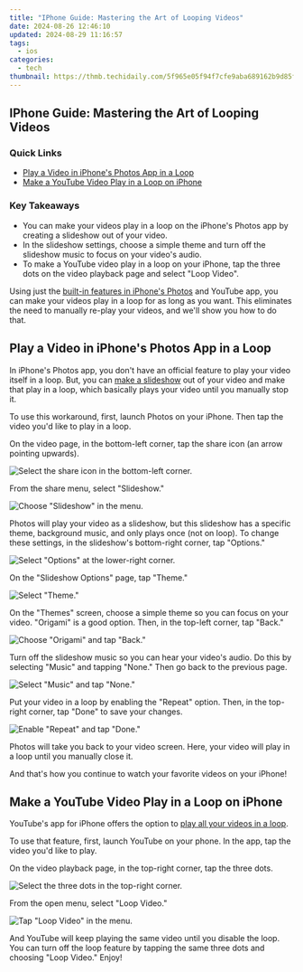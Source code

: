 ```yaml
---
title: "IPhone Guide: Mastering the Art of Looping Videos"
date: 2024-08-26 12:46:10
updated: 2024-08-29 11:16:57
tags:
  - ios
categories:
  - tech
thumbnail: https://thmb.techidaily.com/5f965e05f94f7cfe9aba689162b9d85f8fa664dac189080f055bab6b3b9724f8.jpg
---
```


## IPhone Guide: Mastering the Art of Looping Videos

### Quick Links

* [Play a Video in iPhone's Photos App in a Loop](https://android-unlock.techidaily.com/complete-review-and-guide-to-techeligible-frp-bypass-and-more-for-vivo-t2x-5g-by-drfone-android/)
* [Make a YouTube Video Play in a Loop on iPhone](https://screen-video-capture.techidaily.com/new-in-2024-quick-scan-maker-chrome-os/)

### Key Takeaways

* You can make your videos play in a loop on the iPhone's Photos app by creating a slideshow out of your video.
* In the slideshow settings, choose a simple theme and turn off the slideshow music to focus on your video's audio.
* To make a YouTube video play in a loop on your iPhone, tap the three dots on the video playback page and select "Loop Video".

 Using just the [built-in features in iPhone's Photos](https://screen-recording.techidaily.com/new-2024-approved-android-capture-king-spam-free-edition/) and YouTube app, you can make your videos play in a loop for as long as you want. This eliminates the need to manually re-play your videos, and we'll show you how to do that.

##  Play a Video in iPhone's Photos App in a Loop

 In iPhone's Photos app, you don't have an official feature to play your video itself in a loop. But, you can [make a slideshow](https://facebook-clips.techidaily.com/new-unlocking-facebook-blue-verification-a-step-by-step-guide/) out of your video and make that play in a loop, which basically plays your video until you manually stop it.

 To use this workaround, first, launch Photos on your iPhone. Then tap the video you'd like to play in a loop.

 On the video page, in the bottom-left corner, tap the share icon (an arrow pointing upwards).

![Select the share icon in the bottom-left corner.](https://static1.howtogeekimages.com/wordpress/wp-content/uploads/2022/05/1-iphone-video-share-menu.png) 

 From the share menu, select "Slideshow."

![Choose "Slideshow" in the menu.](https://static1.howtogeekimages.com/wordpress/wp-content/uploads/2022/05/2-make-slideshow-iphone.png) 

 Photos will play your video as a slideshow, but this slideshow has a specific theme, background music, and only plays once (not on loop). To change these settings, in the slideshow's bottom-right corner, tap "Options."

![Select "Options" at the lower-right corner.](https://static1.howtogeekimages.com/wordpress/wp-content/uploads/2022/05/3-iphone-slideshow-options.png) 

 On the "Slideshow Options" page, tap "Theme."

![Select "Theme."](https://static1.howtogeekimages.com/wordpress/wp-content/uploads/2022/05/4-iphone-slideshow-theme.png) 

 On the "Themes" screen, choose a simple theme so you can focus on your video. "Origami" is a good option. Then, in the top-left corner, tap "Back."

![Choose "Origami" and tap "Back."](https://static1.howtogeekimages.com/wordpress/wp-content/uploads/2022/05/5-change-iphone-slideshow-theme.png) 

 Turn off the slideshow music so you can hear your video's audio. Do this by selecting "Music" and tapping "None." Then go back to the previous page.

![Select "Music" and tap "None."](https://static1.howtogeekimages.com/wordpress/wp-content/uploads/2022/05/6-disable-iphone-slideshow-music.png) 

 Put your video in a loop by enabling the "Repeat" option. Then, in the top-right corner, tap "Done" to save your changes.

![Enable "Repeat" and tap "Done."](https://static1.howtogeekimages.com/wordpress/wp-content/uploads/2022/05/7-loop-iphone-slideshow.png) 

 Photos will take you back to your video screen. Here, your video will play in a loop until you manually close it.

 And that's how you continue to watch your favorite videos on your iPhone!

##  Make a YouTube Video Play in a Loop on iPhone

 YouTube's app for iPhone offers the option to [play all your videos in a loop](https://bypass-frp.techidaily.com/in-2024-how-to-bypass-vivo-y17s-frp-in-3-different-ways-by-drfone-android/).

 To use that feature, first, launch YouTube on your phone. In the app, tap the video you'd like to play.

 On the video playback page, in the top-right corner, tap the three dots.

![Select the three dots in the top-right corner.](https://static1.howtogeekimages.com/wordpress/wp-content/uploads/2022/05/8-youtube-video-menu.png) 

 From the open menu, select "Loop Video."

![Tap "Loop Video" in the menu.](https://static1.howtogeekimages.com/wordpress/wp-content/uploads/2022/05/9-loop-youtube-video.png) 

 And YouTube will keep playing the same video until you disable the loop. You can turn off the loop feature by tapping the same three dots and choosing "Loop Video." Enjoy!

<ins class="adsbygoogle"
     style="display:block"
     data-ad-format="autorelaxed"
     data-ad-client="ca-pub-7571918770474297"
     data-ad-slot="1223367746"></ins>



<ins class="adsbygoogle"
     style="display:block"
     data-ad-client="ca-pub-7571918770474297"
     data-ad-slot="8358498916"
     data-ad-format="auto"
     data-full-width-responsive="true"></ins>
